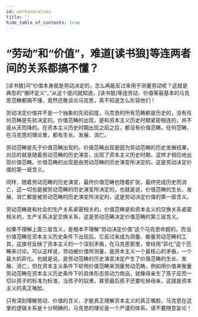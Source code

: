 ```yaml
---
id: workandvalues
title: ''
hide_table_of_contents: true
---
```


# “劳动”和“价值”，难道[读书狼]等连两者间的关系都搞不懂？ 

[读书狼]问“价值本身就是劳动决定的，怎么再能反过来用于测量劳动呢？这就是典型的“循环定义”。”从这个提问就知道，[读书狼]等连劳动、价值等最基本的马克思范畴都搞不懂，竟然还敢谈论马克思，真不知道怎么形容他们！ 

劳动决定价值并不是一个抽象的先验前提，马克思的所有范畴都是历史的，没有任何范畴是先验决定的。价值范畴的出现，是和资本主义历史时期紧密相连的，并不是从天而降的。在资本主义历史时期出现之前之后，都没有价值范畴。任何范畴，在马克思的理论里，都有生长、发展、消亡。 

劳动范畴是先于价值范畴出现的，价值范畴出现是因为劳动范畴的历史发展结果，对应的就是随着劳动范畴的历史演变，出现了资本主义历史时期，这样才相应地出现价值范畴。价值范畴的出现是由劳动范畴的历史演变所决定的，这是劳动决定价值的第一层含义。 

同样，随着劳动范畴的历史演变，最终价值范畴也随着扩张，最终完成历史而消亡，这一切也是被劳动范畴的历史演变所决定的，也就是说，价值范畴的生长、发展、消亡都是被劳动范畴的历史演变所决定的，这是劳动决定价值的第一层含义。 

劳动范畴是和社会的生产关系紧密相关的，价值范畴是和资本主义的交换关系紧密相关的，生产关系决定交换关系，这是劳动范畴决定价值范畴的第三层含义。 

如果不理解上面三层含义，是根本不理解“劳动决定价值”这个马克思命题的。而当价值范畴在资本主义历史条件下出现后，它反过来成为测量、衡量劳动范畴的工具，这旗号反映了资本主义的一个深刻矛盾，在马克思那里，曾经用“异化”这个范畴来讨论。可以这样说，劳动被价值所测量，是资本主义一个最核心的矛盾，一个最大的异化。也就是说，是劳动范畴的历史演变决定产生了价值范畴的生长、发展、消亡，但在资本主义条件下却用价值范畴来测量劳动范畴，例如用价值来衡量劳动范畴在资本主义历史条件下的具体形态劳动力商品，就像母亲生了孩子反而一切以孩子的标准为标准，当孩子的奴隶，甚至最后孩子还要吃掉母亲，这就是资本主义的真正嘴脸。 

只有深刻理解劳动、价值的含义，才能真正理解资本主义的真正嘴脸，马克思在这里的逻辑关系是十分明确的，马克思的理论是一个严谨的体系，请不要随意妄论！